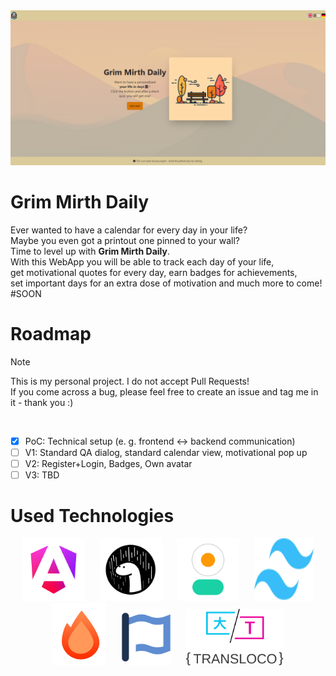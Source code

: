 <img src="readme-assets/welcome_screen.png" alt="Grim Mirth Daily home screen">

# Grim Mirth Daily
Ever wanted to have a calendar for every day in your life? <br>
Maybe you even got a printout one pinned to your wall? <br>
Time to level up with **Grim Mirth Daily**. <br>
With this WebApp you will be able to track each day of your life, <br>
get motivational quotes for every day, earn badges for achievements, <br>
set important days for an extra dose of motivation and much more to come! <br>
#SOON

# Roadmap
> [!NOTE]
> This is my personal project. I do not accept Pull Requests! <br>
> If you come across a bug, please feel free to create an issue and tag me in it - thank you :)

 <br>
 
- [x] PoC: Technical setup (e. g. frontend &harr; backend communication) <br>
- [ ] V1: Standard QA dialog, standard calendar view, motivational pop up
- [ ] V2: Register+Login, Badges, Own avatar
- [ ] V3: TBD

# Used Technologies

<p align="center">
  <a href="https://angular.dev"><img src="readme-assets/angular.png" alt="Angular Logo" height="100" hspace="10"></a>
  <a href="https://deno.com"><img src="readme-assets/deno.png" alt="Deno Logo" height="100" hspace="10"></a>
  <a href="https://daisyui.com"><img src="readme-assets/daisyui.png" alt="DaisyUI Logo" height="100" hspace="10"></a>
  <a href="https://tailwindcss.com"><img src="readme-assets/tailwind.svg" alt="Tailwind Logo" height="100" width="95" hspace="10"></a>
  <a href="https://hono.dev"><img src="readme-assets/hono.png" alt="Hono Logo" height="100" hspace="10"></a>
  <a href="https://fontawesome.com"><img src="readme-assets/fontawesome.svg" alt="Font Awesome Logo" height="90" hspace="10"></a>
   <a href="https://jsverse.github.io/transloco"><img src="readme-assets/transloco.svg" alt="Transloco Logo" height="90" hspace="10"></a>
</p>

